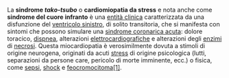 La **sindrome _tako-tsubo_** o **cardiomiopatia da stress** e nota anche come **sindrome del cuore infranto** è una [entità clinica](https://it.wikipedia.org/wiki/Entit%C3%A0_clinico-patologica "Entità clinico-patologica") caratterizzata da una disfunzione del [ventricolo sinistro](https://it.wikipedia.org/wiki/Ventricolo_sinistro), di solito transitoria, che si manifesta con sintomi che possono simulare una [sindrome coronarica acuta](https://it.wikipedia.org/wiki/Sindrome_coronarica_acuta "Sindrome coronarica acuta"): dolore toracico, [dispnea](https://it.wikipedia.org/wiki/Dispnea "Dispnea"), alterazioni [elettrocardiografiche](https://it.wikipedia.org/wiki/Elettrocardiogramma "Elettrocardiogramma") e alterazioni degli [enzimi](https://it.wikipedia.org/wiki/Enzimi "Enzimi") di [necrosi](https://it.wikipedia.org/wiki/Necrosi "Necrosi"). Questa miocardiopatia è verosimilmente dovuta a stimoli di origine neurogena, originati da acuti [stress](https://it.wikipedia.org/wiki/Stress "Stress") di origine psicologica (lutti, separazioni da persone care, pericolo di morte imminente, ecc.) o fisica, come [sepsi](https://it.wikipedia.org/wiki/Sepsi "Sepsi"), [shock](https://it.wikipedia.org/wiki/Shock "Shock") e [feocromocitoma](https://it.wikipedia.org/wiki/Feocromocitoma "Feocromocitoma")[[1]](https://it.wikipedia.org/wiki/Sindrome_tako-tsubo#cite_note-:0-1).